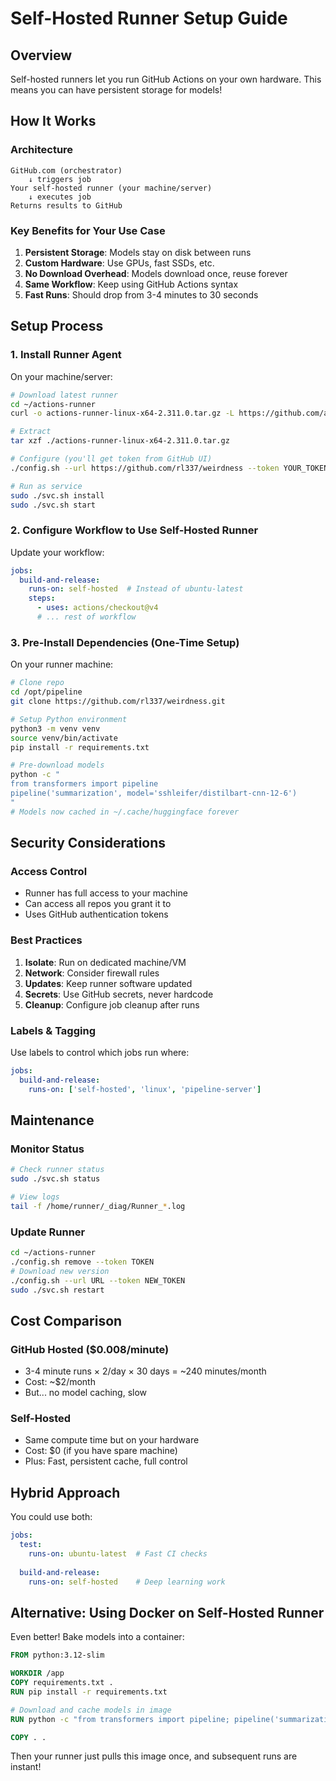 # Self-Hosted Runner Setup Guide

## Overview

Self-hosted runners let you run GitHub Actions on your own hardware. This means you can have persistent storage for models!

## How It Works

### Architecture
```
GitHub.com (orchestrator)
    ↓ triggers job
Your self-hosted runner (your machine/server)
    ↓ executes job
Returns results to GitHub
```

### Key Benefits for Your Use Case

1. **Persistent Storage**: Models stay on disk between runs
2. **Custom Hardware**: Use GPUs, fast SSDs, etc.
3. **No Download Overhead**: Models download once, reuse forever
4. **Same Workflow**: Keep using GitHub Actions syntax
5. **Fast Runs**: Should drop from 3-4 minutes to 30 seconds

## Setup Process

### 1. Install Runner Agent

On your machine/server:

```bash
# Download latest runner
cd ~/actions-runner
curl -o actions-runner-linux-x64-2.311.0.tar.gz -L https://github.com/actions/runner/releases/download/v2.311.0/actions-runner-linux-x64-2.311.0.tar.gz

# Extract
tar xzf ./actions-runner-linux-x64-2.311.0.tar.gz

# Configure (you'll get token from GitHub UI)
./config.sh --url https://github.com/rl337/weirdness --token YOUR_TOKEN

# Run as service
sudo ./svc.sh install
sudo ./svc.sh start
```

### 2. Configure Workflow to Use Self-Hosted Runner

Update your workflow:

```yaml
jobs:
  build-and-release:
    runs-on: self-hosted  # Instead of ubuntu-latest
    steps:
      - uses: actions/checkout@v4
      # ... rest of workflow
```

### 3. Pre-Install Dependencies (One-Time Setup)

On your runner machine:

```bash
# Clone repo
cd /opt/pipeline
git clone https://github.com/rl337/weirdness.git

# Setup Python environment
python3 -m venv venv
source venv/bin/activate
pip install -r requirements.txt

# Pre-download models
python -c "
from transformers import pipeline
pipeline('summarization', model='sshleifer/distilbart-cnn-12-6')
"
# Models now cached in ~/.cache/huggingface forever
```

## Security Considerations

### Access Control
- Runner has full access to your machine
- Can access all repos you grant it to
- Uses GitHub authentication tokens

### Best Practices
1. **Isolate**: Run on dedicated machine/VM
2. **Network**: Consider firewall rules
3. **Updates**: Keep runner software updated
4. **Secrets**: Use GitHub secrets, never hardcode
5. **Cleanup**: Configure job cleanup after runs

### Labels & Tagging

Use labels to control which jobs run where:

```yaml
jobs:
  build-and-release:
    runs-on: ['self-hosted', 'linux', 'pipeline-server']
```

## Maintenance

### Monitor Status
```bash
# Check runner status
sudo ./svc.sh status

# View logs
tail -f /home/runner/_diag/Runner_*.log
```

### Update Runner
```bash
cd ~/actions-runner
./config.sh remove --token TOKEN
# Download new version
./config.sh --url URL --token NEW_TOKEN
sudo ./svc.sh restart
```

## Cost Comparison

### GitHub Hosted ($0.008/minute)
- 3-4 minute runs × 2/day × 30 days = ~240 minutes/month
- Cost: ~$2/month
- But... no model caching, slow

### Self-Hosted
- Same compute time but on your hardware
- Cost: $0 (if you have spare machine)
- Plus: Fast, persistent cache, full control

## Hybrid Approach

You could use both:

```yaml
jobs:
  test:
    runs-on: ubuntu-latest  # Fast CI checks
    
  build-and-release:
    runs-on: self-hosted    # Deep learning work
```

## Alternative: Using Docker on Self-Hosted Runner

Even better! Bake models into a container:

```dockerfile
FROM python:3.12-slim

WORKDIR /app
COPY requirements.txt .
RUN pip install -r requirements.txt

# Download and cache models in image
RUN python -c "from transformers import pipeline; pipeline('summarization', model='sshleifer/distilbart-cnn-12-6')"

COPY . .
```

Then your runner just pulls this image once, and subsequent runs are instant!

